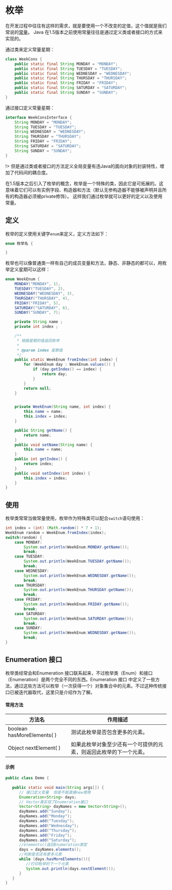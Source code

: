 # 枚举

在开发过程中往往有这样的需求，就是要使用一个不改变的定值，这个值就是我们常说的[常量](/grammer/constants?id=常量)。
Java 在1.5版本之前使用常量往往是通过定义类或者接口的方式来实现的。

通过类来定义常量星期：
``` java
class WeekCons {
    public static final String MONDAY = "MONDAY";
    public static final String TUESDAY = "TUESDAY";
    public static final String WEDNESDAY = "WEDNESDAY";
    public static final String THURSDAY = "THURSDAY";
    public static final String FRIDAY = "FRIDAY";
    public static final String SATURDAY = "SATURDAY";
    public static final String SUNDAY = "SUNDAY";
}
``` 

通过接口定义常量星期：
``` java
interface WeekConsInterface {
    String MONDAY = "MONDAY";
    String TUESDAY = "TUESDAY";
    String WEDNESDAY = "WEDNESDAY";
    String THURSDAY = "THURSDAY";
    String FRIDAY = "FRIDAY";
    String SATURDAY = "SATURDAY";
    String SUNDAY = "SUNDAY";
}
```
!> 但是通过类或者接口的方法定义全局变量有违Java的面向对象的封装特性，增加了代码间的耦合度。

在1.5版本之后引入了枚举的概念，枚举是一个特殊的类，因此它是可拓展的。这意味着它们可以有实例字段、构造器和方法（默认无参构造器不能够被声明并且所有的构造器必须被private修饰）。
这样我们通过枚举就可以更好的定义以及使用常量。

## 定义

枚举的定义使用关键字`enum`来定义，定义方法如下：
``` java
enum 枚举名 {

}
``` 

枚举也可以像普通类一样有自己的成员变量和方法，静态、非静态的都可以，用枚举定义星期可以这样：
``` java
enum WeekEnum {
    MONDAY("MONDAY", 1),
    TUESDAY("TUESDAY", 2),
    WEDNESDAY("WEDNESDAY", 3),
    THURSDAY("THURSDAY", 4),
    FRIDAY("FRIDAY", 5),
    SATURDAY("SATURDAY", 6),
    SUNDAY("SUNDAY", 7);

    private String name ;
    private int index ;

    /**
     * 根据星期的值返回枚举
     *
     * @param index 星期值
     */
    public static WeekEnum fromIndex(int index) {
        for (WeekEnum day : WeekEnum.values()) {
            if (day.getIndex() == index) {
                return day;
            }
        }
        return null;
    }


    private WeekEnum(String name, int index) {
        this.name = name;
        this.index = index;
    }

    public String getName() {
        return name;
    }
    public void setName(String name) {
        this.name = name;
    }
    public int getIndex() {
        return index;
    }
    public void setIndex(int index) {
        this.index = index;
    }
}
``` 

## 使用

枚举类常常当做常量使用，枚举作为特殊类可以配合`switch`语句使用：
``` java
int index = (int) (Math.random() * 7 + 1);
WeekEnum random = WeekEnum.fromIndex(index);
switch(random) {
    case MONDAY:
        System.out.println(WeekEnum.MONDAY.getName());
        break;
    case TUESDAY:
        System.out.println(WeekEnum.TUESDAY.getName());
        break;
    case WEDNESDAY:
        System.out.println(WeekEnum.WEDNESDAY.getName());
        break;
    case THURSDAY:
        System.out.println(WeekEnum.THURSDAY.getName());
        break;
    case FRIDAY:
        System.out.println(WeekEnum.FRIDAY.getName());
        break;
    case SATURDAY:
        System.out.println(WeekEnum.SATURDAY.getName());
        break;
    case SUNDAY:
        System.out.println(WeekEnum.WEDNESDAY.getName());
        break;
}
```

## Enumeration 接口

枚举类经常会和Enumeration 接口联系起来，不过枚举类（Enum）和接口（Enumeration）是两个完全不同的东西。Enumeration 接口
中定义了一些方法，通过这些方法可以枚举（一次获得一个）对象集合中的元素。不过这种传统接口已被迭代器取代，这里只是介绍作为了解。

#### 常用方法

|方法名  |  作用描述|
|---| ---|
|boolean hasMoreElements( ) | 测试此枚举是否包含更多的元素。 |
|Object nextElement( ) | 如果此枚举对象至少还有一个可提供的元素，则返回此枚举的下一个元素。|

#### 示例

``` java
public class Demo {
 
   public static void main(String args[]) {
      // 接口定义变量  但是不能直接new使用
      Enumeration<String> days;
      // Vector类实现了Enumeration接口
      Vector<String> dayNames = new Vector<String>();
      dayNames.add("Sunday");
      dayNames.add("Monday");
      dayNames.add("Tuesday");
      dayNames.add("Wednesday");
      dayNames.add("Thursday");
      dayNames.add("Friday");
      dayNames.add("Saturday");
      //elements()返回Enumeration类型
      days = dayNames.elements();
      //判断是否还有更多元素
      while (days.hasMoreElements()){
         //打印枚举的下一个元素
         System.out.println(days.nextElement()); 
      }
   }
}
```

